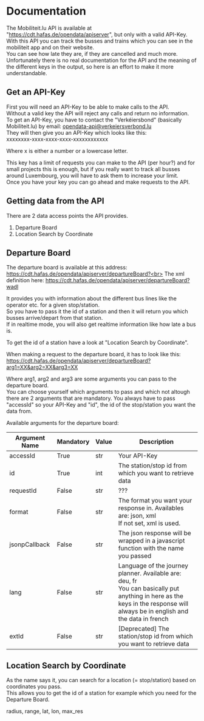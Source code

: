 # Documentation #

The Mobiliteit.lu API is available at "https://cdt.hafas.de/opendata/apiserver", but only with a valid API-Key. <br>
With this API you can track the busses and trains which you can see in the mobiliteit app and on their website. <br>
You can see how late they are, if they are cancelled and much more. <br>
Unfortunately there is no real documentation for the API and the meaning of the different keys in the output, so here is an effort to make it more understandable. <br>


## Get an API-Key
First you will need an API-Key to be able to make calls to the API.<br>
Without a valid key the API will reject any calls and return no information.<br>
To get an API-Key, you have to contact the "Verkéiersbond" (basically Mobiliteit.lu) by email: opendata-api@verkeiersverbond.lu<br>
They will then give you an API-Key which looks like this:<br>
xxxxxxxx-xxxx-xxxx-xxxx-xxxxxxxxxxxx<br>

Where x is either a number or a lowercase letter.<br>

This key has a limit of requests you can make to the API (per hour?) and for small projects this is enough, but if you really want to track all busses around Luxembourg, you will have to ask them to increase your limit.<br>
Once you have your key you can go ahead and make requests to the API.<br>


## Getting data from the API
There are 2 data access points the API provides.<br>
1. Departure Board
2. Location Search by Coordinate

## Departure Board
The departure board is available at this address: https://cdt.hafas.de/opendata/apiserver/departureBoard?<br>
The xml definition here: https://cdt.hafas.de/opendata/apiserver/departureBoard?wadl<br>

It provides you with information about the different bus lines like the operator etc. for a given stop/station.<br>
So you have to pass it the id of a station and then it will return you which busses arrive/depart from that station.<br>
If in realtime mode, you will also get realtime information like how late a bus is.<br>

To get the id of a station have a look at "Location Search by Coordinate".<br>

When making a request to the departure board, it has to look like this:<br>
https://cdt.hafas.de/opendata/apiserver/departureBoard?arg1=XX&arg2=XX&arg3=XX<br>

Where arg1, arg2 and arg3 are some arguments you can pass to the departure board.<br>
You can choose yourself which arguments to pass and which not altough there are 2 arguments that are mandatory.
You always have to pass "accessId" so your API-Key and "id", the id of the stop/station you want the data from.

Available arguments for the departure board:

| Argument Name | Mandatory | Value | Description                                         |
| ------------- | --------- | ----- | -----------                                         |
| accessId      | True      | str   | Your API-Key                                        |
| id            | True      | int   | The station/stop id from which you want to retrieve data |
| requestId     | False     | str   | ??? |
| format        | False     | str   | The format you want your response in. Availables are: json, xml <br>If not set, xml is used.|
| jsonpCallback | False     | str   | The json response will be wrapped in a javascript function with the name you passed |
| lang          | False     | str   | Language of the journey planner. Available are: deu, fr <br>You can basically put anything in here as the keys in the response will always be in english and the data in french |
| extId         | False     | str   | [Deprecated] The station/stop id from which you want to retrieve data |


## Location Search by Coordinate
As the name says it, you can search for a location (= stop/station) based on coordinates you pass.<br>
This allows you to get the id of a station for example which you need for the Departure Board.<br>

radius, range, lat, lon, max_res
